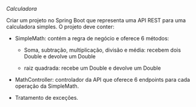 *Calculadora*

Criar um projeto no Spring Boot que representa uma API REST para uma calculadora simples. O projeto deve conter:

* SimpleMath: contém a regra de negócio e oferece 6 métodos:

    * Soma, subtração, multiplicação, divisão e média: recebem dois Double e devolve um Double

    * raiz quadrada: recebe um Double e devolve um Double
* MathController: controlador da API que oferece 6 endpoints para cada operação da SimpleMath.

* Tratamento de exceções.


